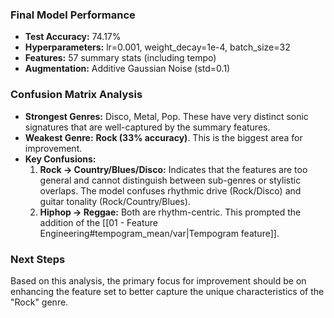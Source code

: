 ### Final Model Performance

- **Test Accuracy:** 74.17%
- **Hyperparameters:** lr=0.001, weight_decay=1e-4, batch_size=32
- **Features:** 57 summary stats (including tempo)
- **Augmentation:** Additive Gaussian Noise (std=0.1)

### Confusion Matrix Analysis



- **Strongest Genres:** Disco, Metal, Pop. These have very distinct sonic signatures that are well-captured by the summary features.
- **Weakest Genre:** **Rock (33% accuracy)**. This is the biggest area for improvement.
- **Key Confusions:**
    1. **Rock -> Country/Blues/Disco:** Indicates that the features are too general and cannot distinguish between sub-genres or stylistic overlaps. The model confuses rhythmic drive (Rock/Disco) and guitar tonality (Rock/Country/Blues).
    2. **Hiphop -> Reggae:** Both are rhythm-centric. This prompted the addition of the [[01 - Feature Engineering#tempogram_mean/var|Tempogram feature]].

### Next Steps

Based on this analysis, the primary focus for improvement should be on enhancing the feature set to better capture the unique characteristics of the "Rock" genre.